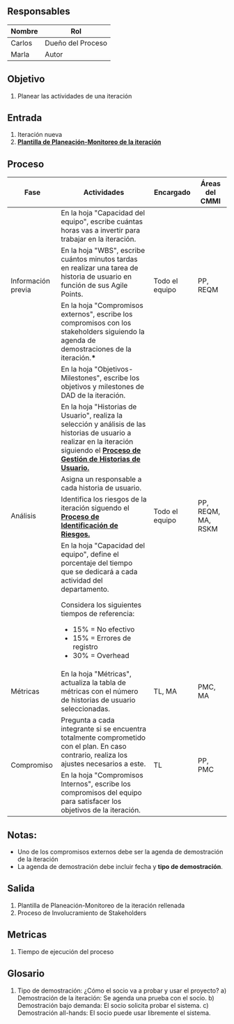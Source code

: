 ## Responsables
| Nombre    | Rol               |
| --------- | ----------------- |
| Carlos    | Dueño del Proceso |
| Marla     | Autor             |

## Objetivo
1. Planear las actividades de una iteración

## Entrada 
1. Iteración nueva
2. [**Plantilla de Planeación-Monitoreo de la iteración**](https://docs.google.com/spreadsheets/d/1LJBa3L4L6kyVMiC2n8WxKfYz4tH5eatCR0WTTe5kJVw/edit#gid=1457739545)


## Proceso 
<table>
  <thead>
    <tr>
      <th>Fase</th>
      <th>Actividades</th>
      <th>Encargado</th>
      <th>Áreas del CMMI</th>
    </tr>
  </thead>
  <tbody>
    <tr>
      <td rowspan="3">Información previa</td>
      <td>En la hoja "Capacidad del equipo", escribe cuántas horas vas a invertir para trabajar en la iteración.</td>
      <td rowspan="3">Todo el equipo</td>
      <td rowspan="3">PP, REQM</td>
    </tr>
    <tr>
      <td>En la hoja "WBS", escribe cuántos minutos tardas en realizar una tarea de historia de usuario en función de sus Agile Points.</td>
    </tr>
    <tr>
    <td>En la hoja "Compromisos externos", escribe los compromisos con los stakeholders siguiendo la agenda de demostraciones de la iteración.<strong>*</strong></td>
    </tr>
    <tr>
      <td rowspan="5">Análisis</td>
      <td>En la hoja "Objetivos-Milestones", escribe los objetivos y milestones de DAD de la iteración. </td>
      <td rowspan="5">Todo el equipo</td>
      <td rowspan="5">PP, REQM, MA, RSKM</td>
    </tr>
    <tr>
    <td>En la hoja "Historias de Usuario", realiza la selección y análisis de las historias de usuario a realizar en la iteración siguiendo el <strong><a href="">Proceso de Gestión de Historias de Usuario.</a></strong></td>
    </tr>
    <tr>
    <td>Asigna un responsable a cada historia de usuario.</td>
    </tr>
    <tr>
    <td>Identifica los riesgos de la iteración siguendo el <strong><a href="https://github.com/novaDepto/Nova/wiki/Proceso-de-identificación-de-riesgos">Proceso de Identificación de Riesgos.</a></strong></td>
    </tr>
    <tr>
    <td>En la hoja "Capacidad del equipo", define el porcentaje del tiempo que se dedicará a cada actividad del departamento. 
    <p>Considera los siguientes tiempos de referencia:</p>
    <ul>
        <li>15% = No efectivo</li>
        <li>15% = Errores de registro</li>
        <li>30% = Overhead</li>
    </ul>
    </tr>
    <tr>
      <td>Métricas</td>
      <td>En la hoja "Métricas", actualiza la tabla de métricas con el número de historias de usuario seleccionadas.
      <td>TL, MA</td>
      <td>PMC, MA</td>
    </tr>
    <tr>
      <td rowspan="2">Compromiso</td>
      <td>
      Pregunta a cada integrante si se encuentra totalmente comprometido con el plan. En caso contrario, realiza los ajustes necesarios a este.</td>
      <td rowspan="2">TL</td>
      <td rowspan="2">PP, PMC</td>
    </tr>
    <tr>
      <td>
      En la hoja "Compromisos Internos", escribe los compromisos del equipo para satisfacer los objetivos de la iteración.</td>
    </tr>
  </tbody>
</table>

## Notas:
* Uno de los compromisos externos debe ser la agenda de demostración de la iteración 
* La agenda de demostración debe incluir fecha y **tipo de demostración**.


## Salida
1. Plantilla de Planeación-Monitoreo de la iteración rellenada
2. Proceso de Involucramiento de Stakeholders 

## Metricas
1. Tiempo de ejecución del proceso

## Glosario
1. Tipo de demostración: ¿Cómo el socio va a probar y usar el proyecto?
a) Demostración de la iteración: Se agenda una prueba con el socio.
b) Demostración bajo demanda: El socio solicita probar el sistema.
c) Demostración all-hands: El socio puede usar libremente el sistema.





